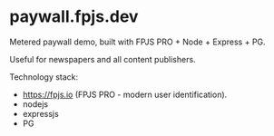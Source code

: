 # paywall.fpjs.dev
Metered paywall demo, built with FPJS PRO + Node + Express + PG. 

Useful for newspapers and all content publishers.

Technology stack:

* https://fpjs.io (FPJS PRO - modern user identification).
* nodejs
* expressjs
* PG
